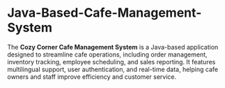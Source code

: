 # Java-Based-Cafe-Management-System
The **Cozy Corner Cafe Management System** is a Java-based application designed to streamline cafe operations, including order management, inventory tracking, employee scheduling, and sales reporting. It features multilingual support, user authentication, and real-time data, helping cafe owners and staff improve efficiency and customer service.
